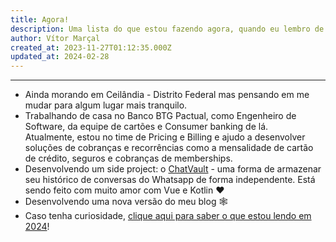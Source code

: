 ```yaml
---
title: Agora!
description: Uma lista do que estou fazendo agora, quando eu lembro de atualizar.
author: Vítor Marçal
created_at: 2023-11-27T01:12:35.000Z
updated_at: 2024-02-28
---
```

---
*   Ainda morando em Ceilândia - Distrito Federal mas pensando em me mudar para algum lugar mais tranquilo.
*   Trabalhando de casa no Banco BTG Pactual, como Engenheiro de Software, da equipe de cartões e Consumer banking de lá.  
    Atualmente, estou no time de Pricing e Billing e ajudo a desenvolver soluções de cobranças e recorrências como a mensalidade de cartão de crédito, seguros e cobranças de memberships.
*   Desenvolvendo um side project: o [ChatVault](https://github.com/vitormarcal/chatvault) - uma forma de armazenar seu histórico de conversas do Whatsapp de forma independente. Está sendo feito com muito amor com Vue e Kotlin ❤️
*   Desenvolvendo uma nova versão do meu blog 🕸️
*   Caso tenha curiosidade, [clique aqui para saber o que estou lendo em 2024](https://www.marcal.dev/leituras-de-2024/)!